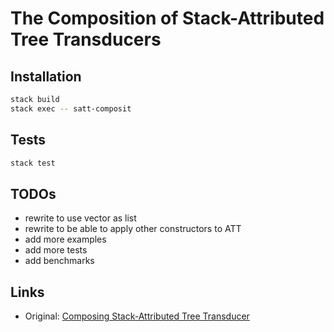 # The Composition of Stack-Attributed Tree Transducers

## Installation

```bash
stack build
stack exec -- satt-composit
```

## Tests

```bash
stack test
```

## TODOs

* rewrite to use vector as list
* rewrite to be able to apply other constructors to ATT
* add more examples
* add more tests
* add benchmarks

## Links

* Original: [Composing Stack-Attributed Tree Transducer](https://link.springer.com/article/10.1007/s00224-008-9125-y)
